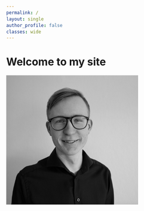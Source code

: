 ```yaml
---
permalink: /
layout: single
author_profile: false
classes: wide
---
```


# Welcome to my site
<div >
    <img src="assets/images/profile_pic.jpeg" style="width:70%">
</div>

